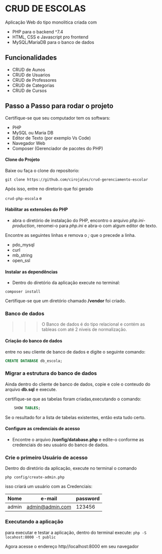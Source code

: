 # CRUD DE ESCOLAS

Aplicação Web do tipo monolitica criada com

- PHP para o backend ^7.4
- HTML, CSS e Javascript pro frontend
- MySQL/MariaDB para o banco de dados

## Funcionalidades

- CRUD de Aunos
- CRUD de Usuarios
- CRUD de Professores
- CRUD de Categorias
- CRUD de Cursos

## Passo a Passo para rodar o projeto

Certifique-se que seu computador tem os softwars:

- PHP
- MySQL ou Maria DB
- Editor de Texto (por exemplo Vs Code)
- Navegador Web
- Composer (Gerenciador de pacotes do PHP)

#### Clone do Projeto

Baixe ou faça o clone do repositorio:

`git clone https://github.com/cirojales/crud-gerenciamento-escolar`

Após isso, entre no diretorio que foi gerado

`crud-php-escola`
e

#### Habilitar as extensões do PHP

- abra o diretório de instalação do PHP, encontro o arquivo _php.ini-production_,
  renomei-o para _php.ini_ e abra-o com algum editor de texto.

Encontre as seguintes linhas e remova o _;_ que o precede a linha.

- pdo_mysql
- curl
- mb_string
- open_ssl

#### Instalar as dependências

- Dentro do diretório da aplicação execute no terminal:

`composer install`

Certifique-se que um diretório chamado **/vendor** foi criado.

### Banco de dados

> > > O Banco de dados é do tipo relacional e contém as tableas com até 2 niveis de normalização.

#### Criação do banco de dados

entre no seu cliente de banco de dados e digite o seguinte comando:

```sql
CREATE DATABASE db_escola;

```

### Migrar a estrutura do banco de dados

Ainda dentro do cliente de banco de dados, copie e cole o conteudo do arquivo **db.sql** e execute.

certifique-se que as tabelas foram criadas,executando o comando:

```sql
    SHOW TABLES;
```

Se o resultado for a lista de tabelas existentes, então esta tudo certo.

#### Configure as credenciais de acesso

- Encontre o arquivo **/config/database.php** e edite-o conforme as credenciais
  do seu usuário do banco de dados.

### Crie o primeiro Usuário de acesso

Dentro do diretório da aplicação,
execute no terminal o comando

`php config/create-admin.php`

isso criará um usuário com as Credenciais:

| Nome  | e-mail          | password |
| ----- | --------------- | -------- |
| admin | admin@admin.com | 123456   |

### Executando a aplicação

para executar e testar a aplicação, dentro do terminal execute:
`php -S locahost:8000 -t public`

Agora acesse o endereço <link>http//localhost:8000</link> em seu navegador
